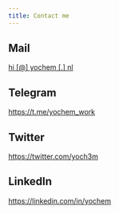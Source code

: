 ```yaml
---
title: Contact me
---
```



## Mail
[hi [@] yochem [.] nl](mailto:hi@yochem.nl?subject=Hi!)

## Telegram
https://t.me/yochem_work

## Twitter
https://twitter.com/yoch3m

## LinkedIn
https://linkedin.com/in/yochem
